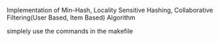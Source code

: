 Implementation of Min-Hash, Locality Sensitive Hashing, Collaborative Filtering(User Based, Item Based) Algorithm

simplely use the commands in the makefile
